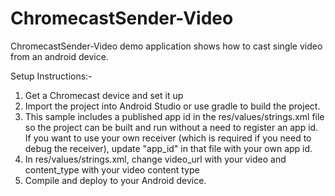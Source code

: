 # ChromecastSender-Video

ChromecastSender-Video demo application shows how to cast single video from an android device.

Setup Instructions:-

1. Get a Chromecast device and set it up
2. Import the project into Android Studio or use gradle to build the project.
3. This sample includes a published app id in the res/values/strings.xml file so the project can be built and run without a need to register an app id. If you want to use your own receiver (which is required if you need to debug the receiver), update "app_id" in that file with your own app id.
4. In res/values/strings.xml, change video_url with your video and content_type with your video content type
5. Compile and deploy to your Android device.
